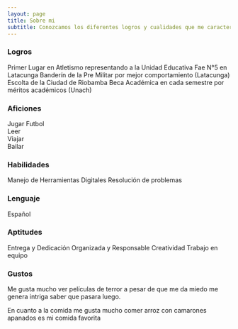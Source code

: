 ```yaml
---
layout: page
title: Sobre mi
subtitle: Conozcamos los diferentes logros y cualidades que me caracterizan 
---
```


### Logros
Primer Lugar en Atletismo representando a la Unidad Educativa Fae N°5 en Latacunga
Banderín de la Pre Militar por mejor comportamiento (Latacunga)
Escolta de la Ciudad de Riobamba
Beca Académica en cada semestre por méritos académicos (Unach)

### Aficiones
Jugar Futbol <br>
Leer<br>
Viajar<br>
Bailar<br>
### Habilidades
Manejo de Herramientas Digitales
Resolución de problemas
### Lenguaje
Español

### Aptitudes
Entrega y Dedicación
Organizada y Responsable
Creatividad
Trabajo en equipo

### Gustos
Me gusta mucho ver películas de terror a pesar de que me da miedo me genera intriga saber que pasara luego.

En cuanto a la comida me gusta mucho comer arroz con camarones apanados es mi comida favorita 
